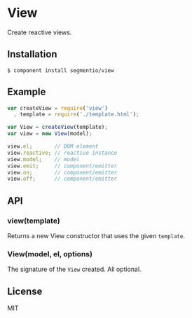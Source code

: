 # View

  Create reactive views.

## Installation

    $ component install segmentio/view

## Example

```js
var createView = require('view')
  , template = require('./template.html');

var View = createView(template);
var view = new View(model);

view.el;       // DOM element
view.reactive; // reactive instance
view.model;    // model
view.emit;     // component/emitter
view.on;       // component/emitter
view.off;      // component/emitter
```

## API

### view(template)
  Returns a new View constructor that uses the given `template`.

### View(model, el, options)
  The signature of the `View` created. All optional.

## License

  MIT
